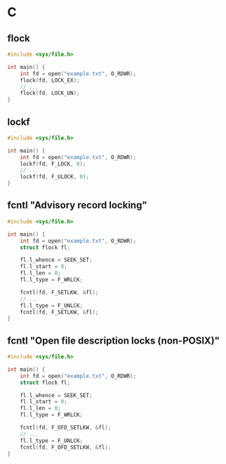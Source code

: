# C

## flock

```C
#include <sys/file.h>

int main() {
    int fd = open("example.txt", O_RDWR);
    flock(fd, LOCK_EX);
    // ...
    flock(fd, LOCK_UN);
}
```

## lockf

```C
#include <sys/file.h>

int main() {
    int fd = open("example.txt", O_RDWR);
    lockf(fd, F_LOCK, 0);
    // ...
    lockf(fd, F_ULOCK, 0);
}
```

## fcntl "Advisory record locking"

```C
#include <sys/file.h>

int main() {
    int fd = open("example.txt", O_RDWR);
    struct flock fl;

    fl.l_whence = SEEK_SET;
    fl.l_start = 0;
    fl.l_len = 0;
    fl.l_type = F_WRLCK;

    fcntl(fd, F_SETLKW, &fl);
    // ...
    fl.l_type = F_UNLCK;
    fcntl(fd, F_SETLKW, &fl);
}
```

## fcntl "Open file description locks (non-POSIX)"

```C title="WIP"
#include <sys/file.h>

int main() {
    int fd = open("example.txt", O_RDWR);
    struct flock fl;

    fl.l_whence = SEEK_SET;
    fl.l_start = 0;
    fl.l_len = 0;
    fl.l_type = F_WRLCK;

    fcntl(fd, F_OFD_SETLKW, &fl);
    // ...
    fl.l_type = F_UNLCK;
    fcntl(fd, F_OFD_SETLKW, &fl);
}
```